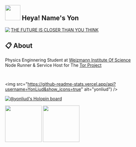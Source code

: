 <h2><img src="https://media.giphy.com/media/OpBA2nKQog7LENz8Of/giphy.gif" width="50"> Heya! Name's Yon</h2>


<a href="https://discord.com/users/477870815581569034"><img align="left" src="https://lanyard.cnrad.dev/api/477870815581569034?bg=23283d&borderRadius=8px&hideDiscrim=true"/></a>

<a href="http://yonchukku.dev/">THE FUTURE IS CLOSER THAN YOU THINK</a>

## 📋 About

Physics Enginnering Student at <a href="https://www.weizmann.ac.il/">Weizmann Institute Of Science</a></br>Node Runner & Service Host for The <a href="https://www.torproject.org/">Tor Project</a>

<br />

<img src="https://github-readme-stats.vercel.app/api?username=YonLiud&show_icons=true" alt="yonliud") />

[![@yonliud's Holopin board](https://holopin.io/api/user/board?user=yonliud)](https://holopin.io/@yonliud)

<a href="https://api.badgr.io/public/assertions/H1seZMvGRnOGQtHI8fOa0Q?identity__email=ejliud%40gmail.com"><img width="120px" height="120px" src="https://api.badgr.io/public/assertions/H1seZMvGRnOGQtHI8fOa0Q/image"></a>
<a href="https://api.badgr.io/public/assertions/9H07qeHESQulWOdT_7F_lQ?identity__email=ejliud%40gmail.com"><img width="120px" height="120px" src="https://api.badgr.io/public/assertions/9H07qeHESQulWOdT_7F_lQ/image"></a>
  
